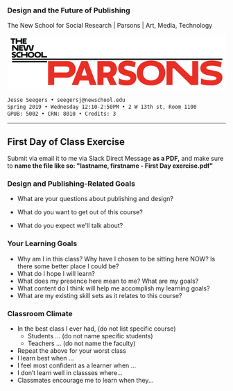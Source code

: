 ### Design and the Future of Publishing

The New School for Social Research | Parsons | Art, Media, Technology

![Parsons_Logo3_Large_RGB](/Parsons_Logo3_Large_RGB.jpg)

~~~~
Jesse Seegers • seegersj@newschool.edu
Spring 2019 • Wednesday 12:10-2:50PM • 2 W 13th st, Room 1100
GPUB: 5002 • CRN: 8010 • Credits: 3
~~~~

---



## First Day of Class Exercise

Submit via email it to me via Slack Direct Message **as a PDF,** and make sure to **name the file like so: "lastname, firstname - First Day exercise.pdf"**



### Design and Publishing-Related Goals

- What are your questions about publishing and design?

- What do you want to get out of this course?

- What do you expect we'll talk about?



### Your Learning Goals

- Why am I in this class? Why have I chosen to be sitting here NOW? Is there some better place I could be? 
- What do I hope I will learn? 
- What does my presence here mean to me? What are my goals?
- What content do I think will help me accomplish my learning goals?
- What are my existing skill sets as it relates to this course?



### Classroom Climate

- In the best class I ever had, (do not list specific course)
  - Students ... (do not name specific students)
  - Teachers ... (do not name the faculty)
- Repeat the above for your worst class
- I learn best when ...
- I feel most confident as a learner when ...
- I don’t learn well in classses where...
- Classmates encourage me to learn when they... 